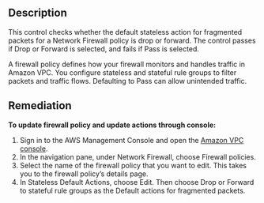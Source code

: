## Description

This control checks whether the default stateless action for fragmented packets for a Network Firewall policy is drop or forward. The control passes if Drop or Forward is selected, and fails if Pass is selected.

A firewall policy defines how your firewall monitors and handles traffic in Amazon VPC. You configure stateless and stateful rule groups to filter packets and traffic flows. Defaulting to Pass can allow unintended traffic.

## Remediation

**To update firewall policy and update actions through console:**

1. Sign in to the AWS Management Console and open the [Amazon VPC console](https://console.aws.amazon.com/vpc/).
2. In the navigation pane, under Network Firewall, choose Firewall policies.
3. Select the name of the firewall policy that you want to edit. This takes you to the firewall policy’s details page.
4. In Stateless Default Actions, choose Edit. Then choose Drop or Forward to stateful rule groups as the Default actions for fragmented packets.
